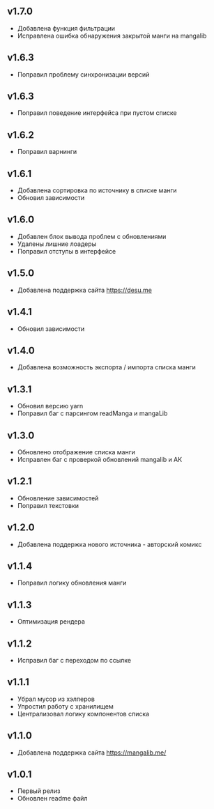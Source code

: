 ## v1.7.0

- Добавлена функция фильтрации
- Исправлена ошибка обнаружения закрытой манги на mangalib

## v1.6.3

- Поправил проблему синхронизации версий

## v1.6.3

- Поправил поведение интерфейса при пустом списке

## v1.6.2

- Поправил варнинги

## v1.6.1

- Добавлена сортировка по источнику в списке манги
- Обновил зависимости

## v1.6.0

- Добавлен блок вывода проблем с обновлениями
- Удалены лишние лоадеры
- Поправил отступы в интерфейсе

## v1.5.0

- Добавлена поддержка сайта https://desu.me

## v1.4.1

- Обновил зависимости

## v1.4.0

- Добавлена возможность экспорта / импорта списка манги

## v1.3.1

- Обновил версию yarn
- Поправил баг с парсингом readManga и mangaLib

## v1.3.0

- Обновлено отображение списка манги
- Исправлен баг с проверкой обновлений mangalib и АК

## v1.2.1

- Обновление зависимостей
- Поправил текстовки

## v1.2.0

- Добавлена поддержка нового источника - авторский комикс

## v1.1.4

- Поправил логику обновления манги

## v1.1.3

- Оптимизация рендера

## v1.1.2

- Исправил баг с переходом по ссылке

## v1.1.1

- Убрал мусор из хэлперов
- Упростил работу с хранилищем
- Централизовал логику компонентов списка

## v1.1.0

- Добавлена поддержка сайта https://mangalib.me/

## v1.0.1

- Первый релиз
- Обновлен readme файл
